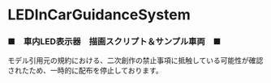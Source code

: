 # LEDInCarGuidanceSystem
<h3>■　車内LED表示器　描画スクリプト＆サンプル車両　■</h3>	

<p>モデル引用元の規約における、二次創作の禁止事項に抵触している可能性が確認されたため、一時的に配布を停止しております。</p>
